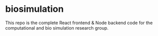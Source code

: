 # biosimulation
This repo is the complete React frontend &amp; Node backend code for the computational and bio simulation research group.
